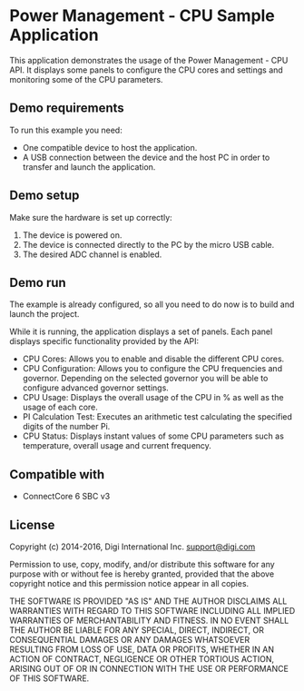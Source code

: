 Power Management - CPU Sample Application
=========================================

This application demonstrates the usage of the Power Management - CPU API. It
displays some panels to configure the CPU cores and settings and monitoring
some of the CPU parameters.

Demo requirements
-----------------

To run this example you need:

* One compatible device to host the application.
* A USB connection between the device and the host PC in order to transfer and
  launch the application.

Demo setup
----------

Make sure the hardware is set up correctly:

1. The device is powered on.
2. The device is connected directly to the PC by the micro USB cable.
3. The desired ADC channel is enabled.

Demo run
--------

The example is already configured, so all you need to do now is to build and
launch the project.

While it is running, the application displays a set of panels. Each panel
displays specific functionality provided by the API:

  * CPU Cores: Allows you to enable and disable the different CPU cores.
  * CPU Configuration: Allows you to configure the CPU frequencies and
                       governor. Depending on the selected governor you will
                       be able to configure advanced governor settings.
  * CPU Usage: Displays the overall usage of the CPU in % as well as the
               usage of each core.
  * PI Calculation Test: Executes an arithmetic test calculating the
                         specified digits of the number Pi.
  * CPU Status: Displays instant values of some CPU parameters such as
                temperature, overall usage and current frequency.

Compatible with
---------------

* ConnectCore 6 SBC v3

License
-------

Copyright (c) 2014-2016, Digi International Inc. <support@digi.com>

Permission to use, copy, modify, and/or distribute this software for any
purpose with or without fee is hereby granted, provided that the above
copyright notice and this permission notice appear in all copies.

THE SOFTWARE IS PROVIDED "AS IS" AND THE AUTHOR DISCLAIMS ALL WARRANTIES
WITH REGARD TO THIS SOFTWARE INCLUDING ALL IMPLIED WARRANTIES OF
MERCHANTABILITY AND FITNESS. IN NO EVENT SHALL THE AUTHOR BE LIABLE FOR
ANY SPECIAL, DIRECT, INDIRECT, OR CONSEQUENTIAL DAMAGES OR ANY DAMAGES
WHATSOEVER RESULTING FROM LOSS OF USE, DATA OR PROFITS, WHETHER IN AN
ACTION OF CONTRACT, NEGLIGENCE OR OTHER TORTIOUS ACTION, ARISING OUT OF
OR IN CONNECTION WITH THE USE OR PERFORMANCE OF THIS SOFTWARE.